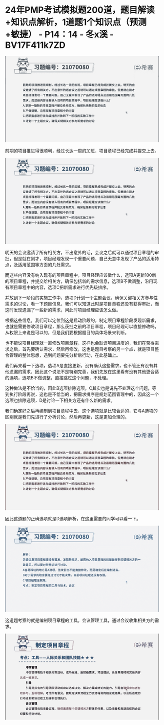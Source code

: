 # 24年PMP考试模拟题200道，题目解读+知识点解析，1道题1个知识点（预测+敏捷） - P14：14 - 冬x溪 - BV17F411k7ZD

![](img/951559cf63e8380e48d6bf24b452ec31_0.png)

前期的项目推进得很顺利，经过长达一周的加班，项目章程已经完成并提交上去。

![](img/951559cf63e8380e48d6bf24b452ec31_2.png)

明天的会议邀请了所有相关方，不出意外的话，会议之后就可以通过项目章程的审批，但是就在刚才，项目经理发现一个重要问题，自己无意中发现了产品的适用特点，及适用范围等方面的几处需求。

而这些内容没有纳入现有的项目章程中，项目经理应该做什么，选项A更新100新的项目章程，并提交给相关方，确保包括新的需求信息，选项B不做调整，沿用现有项目章程中的内容，选项C把新需求进行优先级排序。

并放到下一阶段的实施工作中，选项D计划一个主题会议，确保关键相关方参与性需求的讨论，看一下题目信息，我们可以知道此时是项目章程还没有获得审批，而这时发现遗漏了一些新的需求，问此时项目经理应该怎么做。

根据这些信息，我们可以定位到这是启动阶段的，制定项目章程阶段发现新需求，也就是需要修改项目章程，那么获批之前的项目章程，项目经理可以直接修改吗，从权限上来说是可以的，但是我们要根据题目的具体场景来判断。

也不能说项目经理就一直修改项目章程，这样也会耽误项目进度的，我们在获得需求之后，首先要确认需求，然后再修改，这也是题目考察的另一个点，就是项目整合管理的整体思想，遇到问题要先分析后行动，在此基础上。

我们再来看一下选项，选项A是直接更新，没有确认这些需求，也不管还有没有其他遗漏的需求，因此这个说法不是特别完善，我们先放在这里看有没有其他更合适的选项，选项B不做调整，直接跳过这个问题，不处理。

这种做法是不恰当的，因此B选项排除选项，C其实也是说先不处理这个问题，等到执行阶段再说，这也是不恰当的，把需求排序是规划范围管理中的，因此这一个选项也排除选项，D是讨论一下相关方还有什么新的需求。

我们确定好之后再编制到项目章程中去，这个选项就是比较合适的，它与A选项的区别就是我们先进行了分析讨论，然后再更新，这是更加合理的。



![](img/951559cf63e8380e48d6bf24b452ec31_4.png)

因此这道题的正确选项就是D选项解析，在这里需要的同学可以看一下。

![](img/951559cf63e8380e48d6bf24b452ec31_6.png)

这道题考察的就是编制项目章程的工具，会议管理工具，通过会议收集相关方的需求。

![](img/951559cf63e8380e48d6bf24b452ec31_8.png)